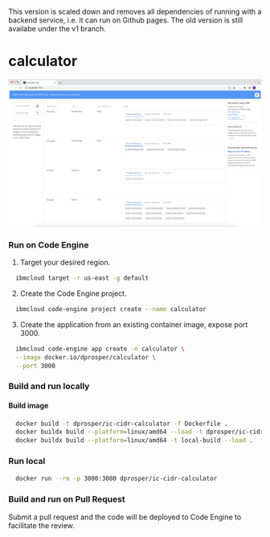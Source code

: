 
This version is scaled down and removes all dependencies of running with a backend service, i.e. it can run on Github pages. The old version is still availabe under the v1 branch. 

# calculator

![](./docs/assets/calculatorAppUI.png)

### Run on Code Engine

1. Target your desired region.
  ```sh
    ibmcloud target -r us-east -g default
  ```

2. Create the Code Engine project.
  ```sh
    ibmcloud code-engine project create --name calculator
  ```

3. Create the application from an existing container image, expose port 3000. 
  ```sh
    ibmcloud code-engine app create -n calculator \
    --image docker.io/dprosper/calculator \
    --port 3000
  ```

### Build and run locally 

#### Build image
```sh
  docker build -t dprosper/ic-cidr-calculator -f Dockerfile .
  docker buildx build --platform=linux/amd64 --load -t dprosper/ic-cidr-calculator -f Dockerfile .
  docker buildx build --platform=linux/amd64 -t local-build --load .
```

### Run local
```sh
  docker run --rm -p 3000:3000 dprosper/ic-cidr-calculator
```

### Build and run on Pull Request

Submit a pull request and the code will be deployed to Code Engine to facilitate the review.